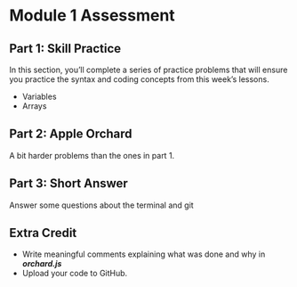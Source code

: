 # Module 1 Assessment

## Part 1: Skill Practice

In this section, you’ll complete a series of practice problems that will ensure you practice the syntax and coding concepts from this week’s lessons.

- Variables
- Arrays

## Part 2: Apple Orchard

A bit harder problems than the ones in part 1.

## Part 3: Short Answer

Answer some questions about the terminal and git

## Extra Credit

- Write meaningful comments explaining what was done and why in **_orchard.js_**
- Upload your code to GitHub.
